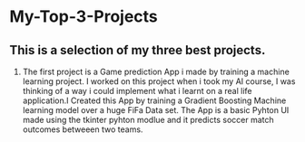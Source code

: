 # My-Top-3-Projects
## This is a selection of my three best projects.
1. The first project is a Game prediction App i made by training a machine learning project. I worked on this project when i took my AI course, I was thinking of a way i could implement what i learnt on a real life application.I Created this App by training a Gradient Boosting Machine learning model over a huge FiFa Data set. The App is  a basic Pyhton UI made using the tkinter pyhton modlue and it predicts soccer match outcomes betweeen two teams. 
